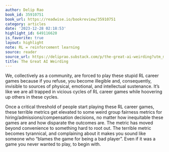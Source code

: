 ```yaml
---
author: Delip Rao
book_id: 35910751
book_url: https://readwise.io/bookreview/35910751
category: articles
date: '2023-12-28 02:18:53'
highlight_id: 649116620
is_favorite: true
layout: highlight
note: RL = reinforcement learning
source: reader
source_url: https://deliprao.substack.com/p/the-great-ai-weirding?utm_medium=email&utm_source=multiple-personal-recommendations-email
title: The Great AI Weirding
---
```


We, collectively as a community, are forced to play these stupid RL career games because if you refuse, you become illegible and, consequently, invisible to sources of physical, emotional, and intellectual sustenance. It’s like we are all trapped in vicious cycles of RL career games while hoovering up others in these cycles.

Once a critical threshold of people start playing these RL career games, these terrible metrics get elevated to some weird group fairness metrics for hiring/admissions/compensation decisions, no matter how inequitable these games are and how disparate the outcomes are. The metric has moved beyond convenience to something hard to root out. The terrible metric becomes tyrannical, and complaining about it makes you sound like someone who “blames the game for being a bad player”. Even if it was a game you never wanted to play, to begin with.